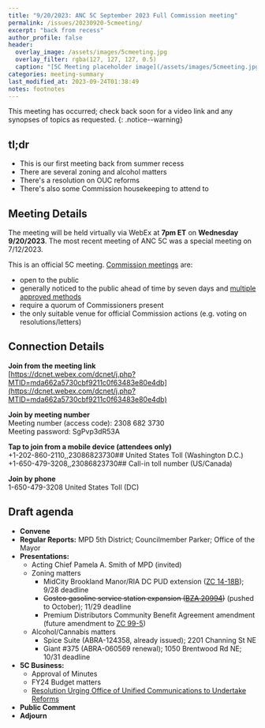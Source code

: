 ```yaml
---
title: "9/20/2023: ANC 5C September 2023 Full Commission meeting"
permalink: /issues/20230920-5cmeeting/
excerpt: "back from recess"
author_profile: false
header:
  overlay_image: /assets/images/5cmeeting.jpg
  overlay_filter: rgba(127, 127, 127, 0.5)
  caption: "[5C Meeting placeholder image](/assets/images/5cmeeting.jpg)"
categories: meeting-summary
last_modified_at: 2023-09-24T01:38:49
notes: footnotes
---
```

This meeting has occurred; check back soon for a video link and any synopses of topics as requested.
{: .notice--warning}

## tl;dr
- This is our first meeting back from summer recess
- There are several zoning and alcohol matters
- There's a resolution on OUC reforms
- There's also some Commission housekeeping to attend to

## Meeting Details
The meeting will be held virtually via WebEx at **7pm ET** on **Wednesday 9/20/2023**. The most recent meeting of ANC 5C was a special meeting on 7/12/2023.

This is an official 5C meeting. [Commission meetings](https://code.dccouncil.gov/us/dc/council/code/sections/1-309.11#(b)(1)) are:
- open to the public
- generally noticed to the public ahead of time by seven days and [multiple approved methods](https://code.dccouncil.gov/us/dc/council/code/sections/1-309.11#(c))
- require a quorum of Commissioners present
- the only suitable venue for official Commission actions (e.g. voting on resolutions/letters)

## Connection Details
**Join from the meeting link**<br/>
[https://dcnet.webex.com/dcnet/j.php?MTID=mda662a5730cbf9211c0f63483e80e4db](https://dcnet.webex.com/dcnet/j.php?MTID=mda662a5730cbf9211c0f63483e80e4db)

**Join by meeting number**<br/>
Meeting number (access code): 2308 682 3730<br/>
Meeting password: SgPvp3dR53A

**Tap to join from a mobile device (attendees only)**<br/>
+1-202-860-2110,,23086823730## United States Toll (Washington D.C.)<br/>
+1-650-479-3208,,23086823730## Call-in toll number (US/Canada)

**Join by phone**<br/>
1-650-479-3208 United States Toll (DC)

## Draft agenda
- **Convene**
- **Regular Reports:** MPD 5th District; Councilmember Parker; Office of the Mayor
- **Presentations:**
  - Acting Chief Pamela A. Smith of MPD (invited)
  - Zoning matters
    - MidCity Brookland Manor/RIA DC PUD extension ([ZC 14-18B](https://app.dcoz.dc.gov/Home/ViewCase?case_id=14-18B)); 9/28 deadline
    - ~~Costco gasoline service station expansion ([BZA 20994](https://app.dcoz.dc.gov/Home/ViewCase?case_id=20994))~~ (pushed to October); 11/29 deadline
    - Premium Distributors Community Benefit Agreement amendment (future amendment to [ZC 99-5](https://app.dcoz.dc.gov/Home/ViewCase?case_id=99-5))
  - Alcohol/Cannabis matters
    - Spice Suite (ABRA-124358, already issued); 2201 Channing St NE
    - Giant #375 (ABRA-060569 renewal); 1050 Brentwood Rd NE; 10/31 deadline
- **5C Business:**
  - Approval of Minutes
  - FY24 Budget matters
  - [Resolution Urging Office of Unified Communications to Undertake Reforms](https://docs.google.com/document/d/1vs2orMAghyKz00NCvFy1TFHnIcg3AYrZVWtkaM9pe0A/edit?usp=sharing)
- **Public Comment**
- **Adjourn**